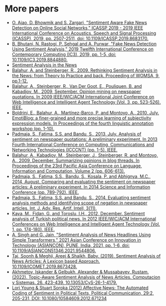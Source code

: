 # More papers 

* [O. Ajao, D. Bhowmik and S. Zargari, "Sentiment Aware Fake News Detection on Online Social Networks," ICASSP 2019 - 2019 IEEE International Conference on Acoustics, Speech and Signal Processing (ICASSP), 2019, pp. 2507-2511, doi: 10.1109/ICASSP.2019.8683170.](https://ieeexplore.ieee.org/abstract/document/8683170?casa_token=c8Mv3OGL4MYAAAAA:zFKfNSR_WmVm7fCHKW4qmgkAhtenQNlGOucAQ-VjFmy5o6FmY1N1NUN9_BZ4kVAx-q6hmBiWk8s)
* [B. Bhutani, N. Rastogi, P. Sehgal and A. Purwar, "Fake News Detection Using Sentiment Analysis," 2019 Twelfth International Conference on Contemporary Computing (IC3), 2019, pp. 1-5, doi: 10.1109/IC3.2019.8844880.](https://ieeexplore.ieee.org/abstract/document/8844880?casa_token=dTIveemm9j4AAAAA:RpZ-nGPe81N6GqPoSqP-NkRcOjD7aKn7DwAehEsIdjvyJk7ka34PSq7LHWAeBLqb3CNTNHuZ5oY)
* [Sentiment Analysis in the News](https://arxiv.org/abs/1309.6202)
* [Balahur, A. and Steinberger, R., 2009. Rethinking Sentiment Analysis in the News: from Theory to Practice and back. Proceeding of WOMSA, 9, pp.1-12.](https://citeseerx.ist.psu.edu/document?repid=rep1&type=pdf&doi=533e1e815d569820d85d093e00e5b3261fd9332a)
* [Balahur, A., Steinberger, R., Van Der Goot, E., Pouliquen, B. and Kabadjov, M., 2009, September. Opinion mining on newspaper quotations. In 2009 IEEE/WIC/ACM International Joint Conference on Web Intelligence and Intelligent Agent Technology (Vol. 3, pp. 523-526). IEEE.](https://ieeexplore.ieee.org/abstract/document/5285040?casa_token=ye77JwbVdkEAAAAA:WTdPaZQ8LthSqbq7HAXEBMeqAVrvROxuJdY8eLHR_p1ZL6ZW304YF-qvvnZPEYBM5dPL86h9K-g)
* [Boldrini, E., Balahur, A., Martínez-Barco, P. and Montoyo, A., 2010, July. EmotiBlog: a finer-grained and more precise learning of subjectivity expression models. In Proceedings of the fourth linguistic annotation workshop (pp. 1-10).](https://aclanthology.org/W10-1801.pdf)
* [Padmaja, S., Fatima, S.S. and Bandu, S., 2013, July. Analysis of sentiment on newspaper quotations: A preliminary experiment. In 2013 Fourth International Conference on Computing, Communications and Networking Technologies (ICCCNT) (pp. 1-5). IEEE.](https://ieeexplore.ieee.org/abstract/document/6726650)
* [Balahur, A., Kabadjov, M., Steinberger, J., Steinberger, R. and Montoyo, A., 2009, December. Summarizing opinions in blog threads. In Proceedings of the 23rd Pacific Asia Conference on Language, Information and Computation, Volume 2 (pp. 606-613).](https://aclanthology.org/Y09-2019.pdf)
* [Padmaja, S., Fatima, S.S., Bandu, S., Kosala, P. and Abhignya, M.C., 2014, August. Comparing and evaluating the sentiment on newspaper articles: A preliminary experiment. In 2014 Science and Information Conference (pp. 789-792). IEEE.](https://ieeexplore.ieee.org/abstract/document/6918276?casa_token=xQnApsPDC_YAAAAA:adP6YwHnfikvN4zFJ3fRSijkblgm76JKoHKDIkcU2MPuukD2RDzNcLcfTQBVl1It6PbrOp-ROOw)
* [Padmaja, S., Fatima, S.S. and Bandu, S., 2014. Evaluating sentiment analysis methods and identifying scope of negation in newspaper articles. Int. J. Adv. Res. Artif. Intell, 3(11).](https://pdfs.semanticscholar.org/c5db/627ecd60e7e1226002ccfc99724c3e197dea.pdf)
* [Kaya, M., Fidan, G. and Toroslu, I.H., 2012, December. Sentiment analysis of Turkish political news. In 2012 IEEE/WIC/ACM International Conferences on Web Intelligence and Intelligent Agent Technology (Vol. 1, pp. 174-180). IEEE.](https://ieeexplore.ieee.org/abstract/document/6511881?casa_token=J2QA4wwy3x0AAAAA:vWcFo00_8w0LtcWbPUbWO1VGPQwSLbVZBfU9uNU6q1ULLCs-MHdBRxEkow56644not7HHI4XV44)
* [A. Singh and G. Jain, "Sentiment Analysis of News Headlines Using Simple Transformers," 2021 Asian Conference on Innovation in Technology (ASIANCON), PUNE, India, 2021, pp. 1-6, doi: 10.1109/ASIANCON51346.2021.9544806.](https://ieeexplore.ieee.org/document/9544806)
* [Taj, Soonh & Meghji, Areej & Shaikh, Baby. (2019). Sentiment Analysis of News Articles: A Lexicon based Approach. 10.1109/ICOMET.2019.8673428. ](https://www.researchgate.net/publication/330880816_Sentiment_Analysis_of_News_Articles_A_Lexicon_based_Approach)
* [Akhmetov, Iskander & Gelbukh, Alexander & Mussabayev, Rustam. (2022). Topic-Aware Sentiment Analysis of News Articles. Computacion y Sistemas. 26. 423-439. 10.13053/CyS-26-1-4179. ](https://www.researchgate.net/publication/359717659_Topic-Aware_Sentiment_Analysis_of_News_Articles)
* [Lori Young & Stuart Soroka (2012) Affective News: The Automated Coding of Sentiment in Political Texts, Political Communication, 29:2, 205-231, DOI: 10.1080/10584609.2012.671234](https://www.tandfonline.com/doi/full/10.1080/10584609.2012.671234?scroll=top&needAccess=true&role=tab)